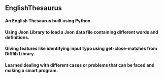 ## EnglishThesaurus
#### An English Thesaurus built using Python. 
#### Using Json Library to load a Json data file containing different words and definitions. 
#### Giving features like identifying input typo using get-close-matches from Difflib Library. 
#### Learned dealing with different cases or problems that can be faced and making a smart program.
